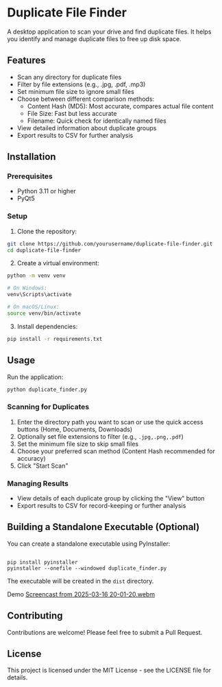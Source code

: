 # Duplicate File Finder

A desktop application to scan your drive and find duplicate files. It helps you identify and manage duplicate files to free up disk space.

## Features

- Scan any directory for duplicate files
- Filter by file extensions (e.g., .jpg, .pdf, .mp3)
- Set minimum file size to ignore small files
- Choose between different comparison methods:
  - Content Hash (MD5): Most accurate, compares actual file content
  - File Size: Fast but less accurate
  - Filename: Quick check for identically named files
- View detailed information about duplicate groups
- Export results to CSV for further analysis

## Installation

### Prerequisites

- Python 3.11 or higher
- PyQt5

### Setup

1. Clone the repository:
```bash
git clone https://github.com/yourusername/duplicate-file-finder.git
cd duplicate-file-finder
```

2. Create a virtual environment:
```bash
python -m venv venv

# On Windows:
venv\Scripts\activate

# On macOS/Linux:
source venv/bin/activate
```

3. Install dependencies:
```bash
pip install -r requirements.txt
```

## Usage

Run the application:
```bash
python duplicate_finder.py
```

### Scanning for Duplicates

1. Enter the directory path you want to scan or use the quick access buttons (Home, Documents, Downloads)
2. Optionally set file extensions to filter (e.g., `.jpg,.png,.pdf`)
3. Set the minimum file size to skip small files
4. Choose your preferred scan method (Content Hash recommended for accuracy)
5. Click "Start Scan"

### Managing Results

- View details of each duplicate group by clicking the "View" button
- Export results to CSV for record-keeping or further analysis

## Building a Standalone Executable (Optional)

You can create a standalone executable using PyInstaller:

```bash[screen-recorder-sun-nov-19-2023-21-01-24.webm](https://github.com/user-attachments/assets/5c955998-3166-4fdb-8c60-bc3802b4d36f)

pip install pyinstaller
pyinstaller --onefile --windowed duplicate_finder.py
```

The executable will be created in the `dist` directory.

Demo
[Screencast from 2025-03-16 20-01-20.webm](https://github.com/user-attachments/assets/cff1b0b7-e6a0-4aeb-a6f6-9f603f0dea67)



## Contributing

Contributions are welcome! Please feel free to submit a Pull Request.

## License

This project is licensed under the MIT License - see the LICENSE file for details.
